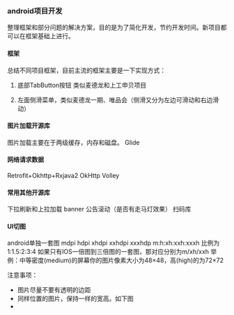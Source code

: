 ### android项目开发
整理框架和部分问题的解决方案，目的是为了简化开发，节约开发时间。新项目都可以在框架基础上进行。
#### 框架
总结不同项目框架，目前主流的框架主要是一下实现方式：
1. 底部TabButton按钮 类似麦德龙和上工申贝项目

2. 左面侧滑菜单，类似麦德龙一期、唯品会（侧滑又分为左边可滑动和右边滑动）

#### 图片加载开源库
图片加载主要在于两级缓存，内存和磁盘。
Glide 

#### 网络请求数据
Retrofit+Okhttp+Rxjava2
OkHttp
Volley

#### 常用其他开源库
下拉刷新和上拉加载
banner
公告滚动（是否有走马灯效果）
扫码库

#### UI切图
android单独一套图
mdpi
hdpi
xhdpi
xxhdpi
xxxhdp
m:h:xh:xxh:xxxh 比例为 1:1.5:2:3:4
如果只有IOS一倍图到三倍图的一套图，那对应分别为m/xh/xxh
举例：中等密度(medium)的屏幕你的图片像素大小为48×48，高(high)的为72×72

注意事项：
- 图片尽量不要有透明的边距
- 同样位置的图片，保持一样的宽高。如下图
- 



